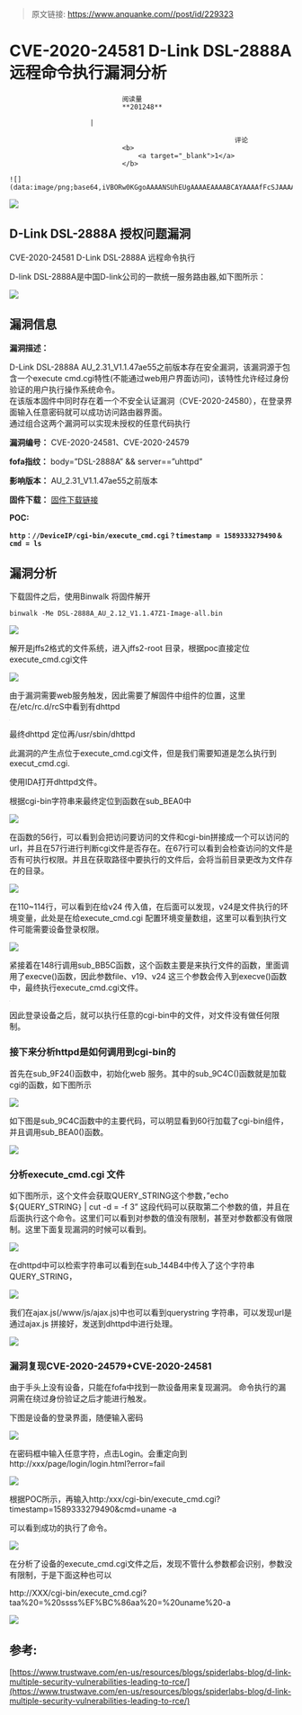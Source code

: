 > 原文链接: https://www.anquanke.com//post/id/229323 


# CVE-2020-24581 D-Link DSL-2888A 远程命令执行漏洞分析


                                阅读量   
                                **201248**
                            
                        |
                        
                                                            评论
                                <b>
                                    <a target="_blank">1</a>
                                </b>
                                                                                                                                    ![](data:image/png;base64,iVBORw0KGgoAAAANSUhEUgAAAAEAAAABCAYAAAAfFcSJAAAAAXNSR0IArs4c6QAAAARnQU1BAACxjwv8YQUAAAAJcEhZcwAADsQAAA7EAZUrDhsAAAANSURBVBhXYzh8+PB/AAffA0nNPuCLAAAAAElFTkSuQmCC)
                                                                                            



[![](https://p4.ssl.qhimg.com/t012cbb2a3f3ddf35a6.png)](https://p4.ssl.qhimg.com/t012cbb2a3f3ddf35a6.png)



## D-Link DSL-2888A 授权问题漏洞

CVE-2020-24581 D-Link DSL-2888A 远程命令执行

D-link DSL-2888A是中国D-link公司的一款统一服务路由器,如下图所示：

[![](https://p2.ssl.qhimg.com/t010aa0a7d5e489e33c.png)](https://p2.ssl.qhimg.com/t010aa0a7d5e489e33c.png)



## 漏洞信息

**漏洞描述：**

D-Link DSL-2888A AU_2.31_V1.1.47ae55之前版本存在安全漏洞，该漏洞源于包含一个execute cmd.cgi特性(不能通过web用户界面访问)，该特性允许经过身份验证的用户执行操作系统命令。<br>
在该版本固件中同时存在着一个不安全认证漏洞（CVE-2020-24580），在登录界面输入任意密码就可以成功访问路由器界面。<br>
通过组合这两个漏洞可以实现未授权的任意代码执行

**漏洞编号：** CVE-2020-24581、CVE-2020-24579

**fofa指纹：** body=”DSL-2888A” &amp;&amp; server==”uhttpd”

**影响版本：** AU_2.31_V1.1.47ae55之前版本

**固件下载：** [固件下载链接](https://www.dlink.com.sg/dsl-2888a/)

**POC:**

**`http：//DeviceIP/cgi-bin/execute_cmd.cgi？timestamp = 1589333279490＆cmd = ls`**



## 漏洞分析

下载固件之后，使用Binwalk 将固件解开

`binwalk -Me DSL-2888A_AU_2.12_V1.1.47Z1-Image-all.bin`

[![](https://p5.ssl.qhimg.com/t01ec425ef5283f6918.png)](https://p5.ssl.qhimg.com/t01ec425ef5283f6918.png)

解开是jffs2格式的文件系统，进入jffs2-root 目录，根据poc直接定位execute_cmd.cgi文件

[![](https://p1.ssl.qhimg.com/t01b170850b866a836c.png)](https://p1.ssl.qhimg.com/t01b170850b866a836c.png)

由于漏洞需要web服务触发，因此需要了解固件中组件的位置，这里在/etc/rc.d/rcS中看到有dhttpd

[![](data:image/png;base64,iVBORw0KGgoAAAANSUhEUgAAAAEAAAABCAYAAAAfFcSJAAAAAXNSR0IArs4c6QAAAARnQU1BAACxjwv8YQUAAAAJcEhZcwAADsQAAA7EAZUrDhsAAAANSURBVBhXYzh8+PB/AAffA0nNPuCLAAAAAElFTkSuQmCC)](https://p3.ssl.qhimg.com/t01bd90c1e5326a74c6.png)

最终dhttpd 定位再/usr/sbin/dhttpd

此漏洞的产生点位于execute_cmd.cgi文件，但是我们需要知道是怎么执行到execut_cmd.cgi.

使用IDA打开dhttpd文件。

根据cgi-bin字符串来最终定位到函数在sub_BEA0中

[![](https://p3.ssl.qhimg.com/t017f917c64df19faee.png)](https://p3.ssl.qhimg.com/t017f917c64df19faee.png)

在函数的56行，可以看到会把访问要访问的文件和cgi-bin拼接成一个可以访问的url，并且在57行进行判断cgi文件是否存在。在67行可以看到会检查访问的文件是否有可执行权限。并且在获取路径中要执行的文件后，会将当前目录更改为文件存在的目录。

[![](https://p2.ssl.qhimg.com/t01597c9fd8adaadd45.png)](https://p2.ssl.qhimg.com/t01597c9fd8adaadd45.png)

在110~114行，可以看到在给v24 传入值，在后面可以发现，v24是文件执行的环境变量，此处是在给execute_cmd.cgi 配置环境变量数组，这里可以看到执行文件可能需要设备登录权限。

[![](https://p3.ssl.qhimg.com/t012e06c12e0df9f936.png)](https://p3.ssl.qhimg.com/t012e06c12e0df9f936.png)

紧接着在148行调用sub_BB5C函数，这个函数主要是来执行文件的函数，里面调用了execve()函数，因此参数file、v19、v24 这三个参数会传入到execve()函数中，最终执行execute_cmd.cgi文件。

[![](data:image/png;base64,iVBORw0KGgoAAAANSUhEUgAAAAEAAAABCAYAAAAfFcSJAAAAAXNSR0IArs4c6QAAAARnQU1BAACxjwv8YQUAAAAJcEhZcwAADsQAAA7EAZUrDhsAAAANSURBVBhXYzh8+PB/AAffA0nNPuCLAAAAAElFTkSuQmCC)](https://p3.ssl.qhimg.com/t01b6ce3d1fff7868e7.png)

因此登录设备之后，就可以执行任意的cgi-bin中的文件，对文件没有做任何限制。

### **接下来分析httpd是如何调用到cgi-bin的**

首先在sub_9F24()函数中，初始化web 服务。其中的sub_9C4C()函数就是加载cgi的函数，如下图所示

[![](https://p0.ssl.qhimg.com/t01a011dacf70b01330.png)](https://p0.ssl.qhimg.com/t01a011dacf70b01330.png)

如下图是sub_9C4C函数中的主要代码，可以明显看到60行加载了cgi-bin组件，并且调用sub_BEA0()函数。

[![](https://p0.ssl.qhimg.com/t0181a58321f653df30.png)](https://p0.ssl.qhimg.com/t0181a58321f653df30.png)

### **分析execute_cmd.cgi 文件**

如下图所示，这个文件会获取QUERY_STRING这个参数，”echo $`{`QUERY_STRING`}` | cut -d = -f 3” 这段代码可以获取第二个参数的值，并且在后面执行这个命令。这里们可以看到对参数的值没有限制，甚至对参数都没有做限制。这里下面复现漏洞的时候可以看到。

[![](https://p5.ssl.qhimg.com/t0193e76d47c33c1fb3.png)](https://p5.ssl.qhimg.com/t0193e76d47c33c1fb3.png)

在dhttpd中可以检索字符串可以看到在sub_144B4中传入了这个字符串QUERY_STRING，

[![](https://p0.ssl.qhimg.com/t01f42fa557a54ef0f1.png)](https://p0.ssl.qhimg.com/t01f42fa557a54ef0f1.png)

我们在ajax.js(/www/js/ajax.js)中也可以看到querystring 字符串，可以发现url是通过ajax.js 拼接好，发送到dhttpd中进行处理。

[![](https://p0.ssl.qhimg.com/t017a246eef35f8a916.png)](https://p0.ssl.qhimg.com/t017a246eef35f8a916.png)

### <a class="reference-link" name="%E6%BC%8F%E6%B4%9E%E5%A4%8D%E7%8E%B0CVE-2020-24579+CVE-2020-24581"></a>漏洞复现CVE-2020-24579+CVE-2020-24581

由于手头上没有设备，只能在fofa中找到一款设备用来复现漏洞。 命令执行的漏洞需在绕过身份验证之后才能进行触发。

下图是设备的登录界面，随便输入密码

[![](https://p3.ssl.qhimg.com/t019f7e34e9026e67bf.png)](https://p3.ssl.qhimg.com/t019f7e34e9026e67bf.png)

在密码框中输入任意字符，点击Login。会重定向到http://xxx/page/login/login.html?error=fail

[![](https://p0.ssl.qhimg.com/t01e7737ac932276f78.png)](https://p0.ssl.qhimg.com/t01e7737ac932276f78.png)

根据POC所示，再输入http:/xxx/cgi-bin/execute_cmd.cgi?timestamp=1589333279490&amp;cmd=uname -a

可以看到成功的执行了命令。

[![](https://p4.ssl.qhimg.com/t01661bc2e3633a56ab.png)](https://p4.ssl.qhimg.com/t01661bc2e3633a56ab.png)

在分析了设备的execute_cmd.cgi文件之后，发现不管什么参数都会识别，参数没有限制，于是下面这种也可以

http://XXX/cgi-bin/execute_cmd.cgi?taa%20=%20ssss%EF%BC%86aa%20=%20uname%20-a

[![](https://p0.ssl.qhimg.com/t01e25e2bac7711d1e4.png)](https://p0.ssl.qhimg.com/t01e25e2bac7711d1e4.png)



## 参考:

[https://www.trustwave.com/en-us/resources/blogs/spiderlabs-blog/d-link-multiple-security-vulnerabilities-leading-to-rce/](https://www.trustwave.com/en-us/resources/blogs/spiderlabs-blog/d-link-multiple-security-vulnerabilities-leading-to-rce/)
